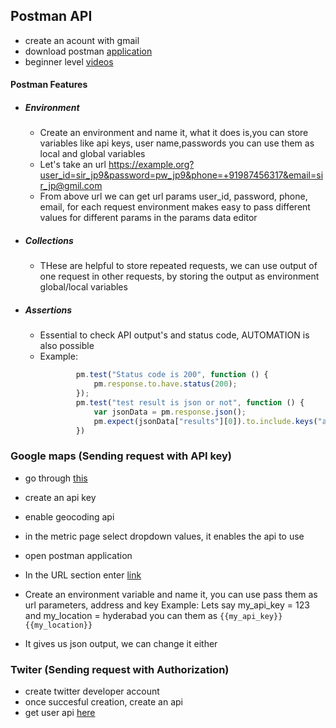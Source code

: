 ## Postman API

  - create an acount with gmail
  - download postman [application](https://www.getpostman.com/apps)
  - beginner level [videos](https://www.youtube.com/playlist?list=PLM-7VG-sgbtBsenu0CM-UF3NZj3hQFs7E)

#### Postman Features
  
  - ##### Environment
      - Create an environment and name it, what it does is,you can store variables like api keys, user name,passwords you can use them as local and global variables
      - Let's take an url https://example.org?user_id=sir_jp9&password=pw_jp9&phone=+91987456317&email=sir_jp@gmil.com
      - From above url we can get url params user_id, password, phone, email, for each request environment makes easy to pass different values for different params in the params data editor
      
  - ##### Collections
      - THese are helpful to store repeated requests, we can use output of one request in other requests, by storing the output as environment global/local variables
  - ##### Assertions
      - Essential to check API output's and status code, AUTOMATION is also possible
      - Example: 
        ```js
                pm.test("Status code is 200", function () {
                    pm.response.to.have.status(200);
                });
                pm.test("test result is json or not", function () {
                    var jsonData = pm.response.json();
                    pm.expect(jsonData["results"][0]).to.include.keys("address_components")
                })
        ```
### Google maps (Sending request with API key)
  - go through [this](https://developers.google.com/maps/documentation/geocoding/start)
  - create an api key
  - enable geocoding api
  - in the metric page select dropdown values, it enables the api to use
  - open postman application 
  - In the URL section enter [link](https://maps.googleapis.com/maps/api/geocode/json?address=1600+Amphitheatre+Parkway,+Mountain+View,+CA&key=YOUR_API_KEY)
  - Create an environment variable and name it, you can use pass them as url parameters, address and key 
      Example: Lets say my_api_key = 123 and my_location = hyderabad  you can them as <code>{{my_api_key}}</code><code>{{my_location}}</code>
     
  - It gives us json output, we can change  it either   
  
### Twiter (Sending request with Authorization)
- create twitter developer account
- once succesful creation, create an api 
- get user api [here](https://developer.twitter.com/en/docs/accounts-and-users/follow-search-get-users/api-reference/get-users-show)
